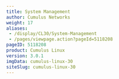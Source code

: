 ```yaml
---
title: System Management
author: Cumulus Networks
weight: 17
aliases:
 - /display/CL30/System-Management
 - /pages/viewpage.action?pageId=5118208
pageID: 5118208
product: Cumulus Linux
version: 3.0.1
imgData: cumulus-linux-30
siteSlug: cumulus-linux-30
---
```

<article id="html-search-results" class="ht-content" style="display: none;">

</article>

<footer id="ht-footer">

</footer>
